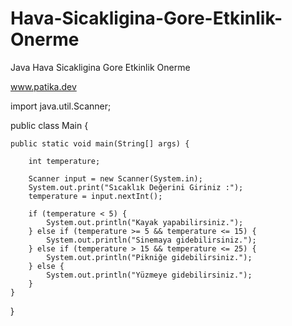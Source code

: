 # Hava-Sicakligina-Gore-Etkinlik-Onerme
Java Hava Sicakligina Gore Etkinlik Onerme

www.patika.dev

import java.util.Scanner;

public class Main {
    
    public static void main(String[] args) {

        int temperature;

        Scanner input = new Scanner(System.in);
        System.out.print("Sıcaklık Değerini Giriniz :");
        temperature = input.nextInt();

        if (temperature < 5) {
            System.out.println("Kayak yapabilirsiniz.");
        } else if (temperature >= 5 && temperature <= 15) {
            System.out.println("Sinemaya gidebilirsiniz.");
        } else if (temperature > 15 && temperature <= 25) {
            System.out.println("Pikniğe gidebilirsiniz.");
        } else {
            System.out.println("Yüzmeye gidebilirsiniz.");
        }
    }
}
